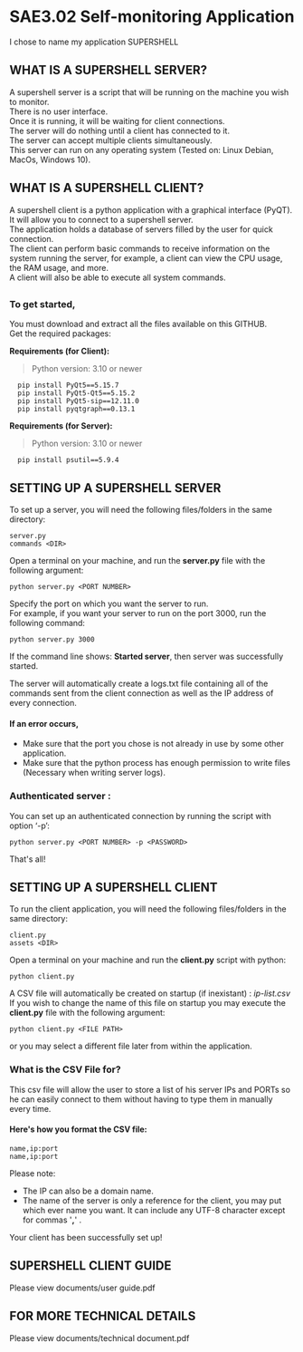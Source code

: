 # SAE3.02 Self-monitoring Application
I chose to name my application SUPERSHELL

## WHAT IS A SUPERSHELL SERVER?

A supershell server is a script that will be running on the machine you wish to monitor.  
There is no user interface.  
Once it is running, it will be waiting for client connections.  
The server will do nothing until a client has connected to it.  
The server can accept multiple clients simultaneously.  
This server can run on any operating system (Tested on: Linux Debian, MacOs, Windows 10).

## WHAT IS A SUPERSHELL CLIENT?

A supershell client is a python application with a graphical interface (PyQT).  
It will allow you to connect to a supershell server.  
The application holds a database of servers filled by the user for quick connection.  
The client can perform basic commands to receive information on the system running the server, for example, a client can view the CPU usage, the RAM usage, and more.  
A client will also be able to execute all system commands.  

##

### To get started,
You must download and extract all the files available on this GITHUB.  
Get the required packages:

**Requirements (for Client):**
> Python version: 3.10 or newer
```
  pip install PyQt5==5.15.7
  pip install PyQt5-Qt5==5.15.2
  pip install PyQt5-sip==12.11.0
  pip install pyqtgraph==0.13.1
```
**Requirements (for Server):**
> Python version: 3.10 or newer
```
  pip install psutil==5.9.4
```

## SETTING UP A SUPERSHELL SERVER

To set up a server, you will need the following files/folders in the same directory:
```
server.py
commands <DIR>
```

Open a terminal on your machine, and run the **server.py** file with the following argument:
```
python server.py <PORT NUMBER>
```
Specify the port on which you want the server to run.  
For example, if you want your server to run on the port 3000, run the following command:
```
python server.py 3000
```
If the command line shows: **Started server**, then server was successfully started.  
  
The server will automatically create a logs.txt file containing all of the commands sent from the client connection as well as the IP address of every connection.
#### If an error occurs,
- Make sure that the port you chose is not already in use by some other application.
- Make sure that the python process has enough permission to write files (Necessary when writing server logs).

### Authenticated server :

You can set up an authenticated connection by running the script with option ‘-p’:
```
python server.py <PORT NUMBER> -p <PASSWORD>
```
That's all!

## SETTING UP A SUPERSHELL CLIENT

To run the client application, you will need the following files/folders in the same directory:
```
client.py
assets <DIR>
```
Open a terminal on your machine and run the **client.py** script with python:
```
python client.py
```

A CSV file will automatically be created on startup (if inexistant) : _ip-list.csv_  
If you wish to change the name of this file on startup you may execute the **client.py** file with the following argument:
```
python client.py <FILE PATH>
```
or you may select a different file later from within the application.  
### What is the CSV File for?
This csv file will allow the user to store a list of his server IPs and PORTs so he can easily connect to them without having to type them in manually every time.
#### Here's how you format the CSV file:
```
name,ip:port
name,ip:port
```
Please note:
- The IP can also be a domain name.
- The name of the server is only a reference for the client, you may put which ever name you want. It can include any UTF-8 character except for commas '**,**' .

Your client has been successfully set up!

## SUPERSHELL CLIENT GUIDE
Please view documents/user guide.pdf
## FOR MORE TECHNICAL DETAILS
Please view documents/technical document.pdf
